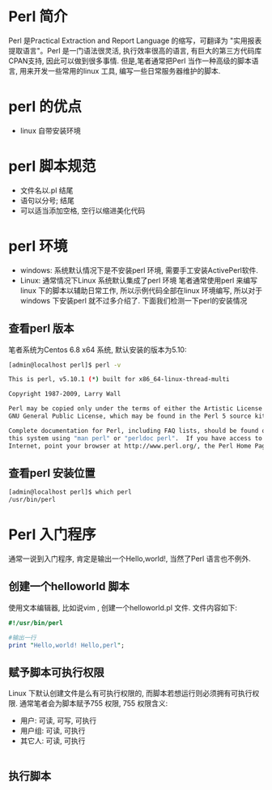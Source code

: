 # Perl 简介

Perl 是Practical Extraction and Report Language 的缩写，可翻译为 "实用报表提取语言"。Perl 是一门语法很灵活, 执行效率很高的语言, 有巨大的第三方代码库CPAN支持, 因此可以做到很多事情. 但是,笔者通常把Perl 当作一种高级的脚本语言, 用来开发一些常用的linux 工具, 编写一些日常服务器维护的脚本.

# perl 的优点
* linux 自带安装环境


# perl 脚本规范
* 文件名以.pl 结尾
* 语句以分号; 结尾
* 可以适当添加空格, 空行以缩进美化代码

# perl 环境
* windows: 系统默认情况下是不安装perl 环境, 需要手工安装ActivePerl软件. 
* Linux: 通常情况下Linux 系统默认集成了perl 环境
笔者通常使用perl 来编写linux 下的脚本以辅助日常工作, 所以示例代码全部在linux 环境编写, 所以对于windows 下安装perl 就不过多介绍了. 下面我们检测一下perl的安装情况

## 查看perl 版本
笔者系统为Centos 6.8 x64 系统, 默认安装的版本为5.10:

```bash
[admin@localhost perl]$ perl -v

This is perl, v5.10.1 (*) built for x86_64-linux-thread-multi

Copyright 1987-2009, Larry Wall

Perl may be copied only under the terms of either the Artistic License or the
GNU General Public License, which may be found in the Perl 5 source kit.

Complete documentation for Perl, including FAQ lists, should be found on
this system using "man perl" or "perldoc perl".  If you have access to the
Internet, point your browser at http://www.perl.org/, the Perl Home Page.
```

## 查看perl 安装位置
```bash
[admin@localhost perl]$ which perl
/usr/bin/perl
```

# Perl 入门程序
通常一说到入门程序, 肯定是输出一个Hello,world!, 当然了Perl 语言也不例外.

## 创建一个helloworld 脚本
使用文本编辑器, 比如说vim , 创建一个helloworld.pl 文件. 文件内容如下:

``` perl
#!/usr/bin/perl

#输出一行
print "Hello,world! Hello,perl";
```

## 赋予脚本可执行权限
Linux 下默认创建文件是么有可执行权限的, 而脚本若想运行则必须拥有可执行权限. 通常笔者会为脚本赋予755 权限, 755 权限含义:
* 用户: 可读, 可写, 可执行
* 用户组: 可读, 可执行
* 其它人: 可读, 可执行

```bash

```

## 执行脚本
